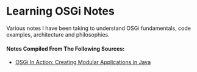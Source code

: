 # Learning OSGi Notes
Various notes I have been taking to understand OSGi fundamentals, code examples, architecture and philosophies.

#### Notes Compiled From The Following Sources:

- [OSGi In Action: Creating Modular Applications in Java](https://www.manning.com/books/osgi-in-action)
